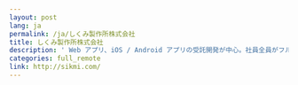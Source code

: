 ```yaml
---
layout: post
lang: ja
permalink: /ja/しくみ製作所株式会社
title: しくみ製作所株式会社
description: ' Web アプリ、iOS / Android アプリの受託開発が中心。社員全員がフルリモートワーク。 '
categories: full_remote
link: http://sikmi.com/
---
```

